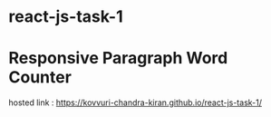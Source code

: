 # react-js-task-1 
# Responsive Paragraph Word Counter

hosted link : https://kovvuri-chandra-kiran.github.io/react-js-task-1/
